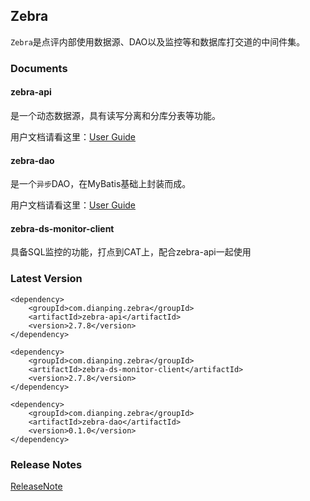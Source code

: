 ## Zebra 
`Zebra`是点评内部使用数据源、DAO以及监控等和数据库打交道的中间件集。

### Documents
#### zebra-api
是一个动态数据源，具有读写分离和分库分表等功能。

用户文档请看这里：[User Guide](/arch/zebra/blob/master/zebra-api/README.md)
#### zebra-dao
是一个`异步`DAO，在MyBatis基础上封装而成。

用户文档请看这里：[User Guide](/arch/zebra/blob/master/zebra-dao/README.md)

#### zebra-ds-monitor-client
具备SQL监控的功能，打点到CAT上，配合zebra-api一起使用

### Latest Version
	<dependency>
		<groupId>com.dianping.zebra</groupId>
		<artifactId>zebra-api</artifactId>
		<version>2.7.8</version>
	</dependency>
	
	<dependency>
		<groupId>com.dianping.zebra</groupId>
		<artifactId>zebra-ds-monitor-client</artifactId>
		<version>2.7.8</version>
	</dependency>
	
	<dependency>
		<groupId>com.dianping.zebra</groupId>
		<artifactId>zebra-dao</artifactId>
		<version>0.1.0</version>
	</dependency>
	

### Release Notes
[ReleaseNote](/arch/zebra/blob/master/ReleaseNote.md)

